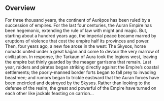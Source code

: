 ## Overview

For three thousand years, the continent of Aurëpos has been ruled by a succession of empires. For the last four centuries, the Auran Empire has been hegemonic, extending the rule of law with might and magic. But, starting about a hundred years ago, the imperial peace became marred by eruptions of violence that cost the empire half its provinces and power. Then, four years ago, a new foe arose in the west: The Skysos, horse nomads united under a great kaǧan and come to devour the very marrow of civilization. In response, the Tarkaun of Aura took the legions west, leaving the empire but thinly guarded by the meager garrisons that remain. Last year, raiders and pirates began striking directly against the Empire’s coastal settlements; the poorly-manned border forts began to fall prey to invading beastmen; and rumors began to trickle eastward that the Auran forces have been encircled and destroyed by the Skysos. Rather than looking to the defense of the realm, the great and powerful of the Empire have turned on each other like jackals feasting on carrion…
